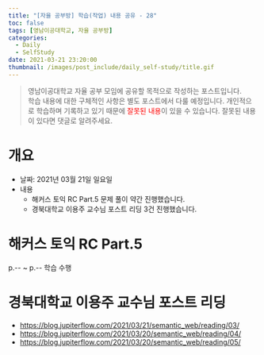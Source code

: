 ```yaml
---
title: "[자율 공부방] 학습(작업) 내용 공유 - 28"
toc: false
tags: [영남이공대학교, 자율 공부방]
categories:
  - Daily
  - SelfStudy
date: 2021-03-21 23:20:00
thumbnail: /images/post_include/daily_self-study/title.gif
---
```

> 영남이공대학교 자율 공부 모임에 공유할 목적으로 작성하는 포스트입니다.  
> 학습 내용에 대한 구체적인 사항은 별도 포스트에서 다룰 예정입니다.
> 개인적으로 학습하며 기록하고 있기 때문에 <font color='red'>잘못된 내용</font>이 있을 수 있습니다. 잘못된 내용이 있다면 댓글로 알려주세요.  

# 개요
* 날짜: 2021년 03월 21일 일요일
* 내용
    * 해커스 토익 RC Part.5 문제 풀이 약간 진행했습니다.
    * 경북대학교 이용주 교수님 포스트 리딩 3건 진행했습니다.

# 해커스 토익 RC Part.5

p.-- ~ p.-- 학습 수행

# 경북대학교 이용주 교수님 포스트 리딩

* https://blog.jupiterflow.com/2021/03/21/semantic_web/reading/03/
* https://blog.jupiterflow.com/2021/03/20/semantic_web/reading/04/
* https://blog.jupiterflow.com/2021/03/20/semantic_web/reading/05/